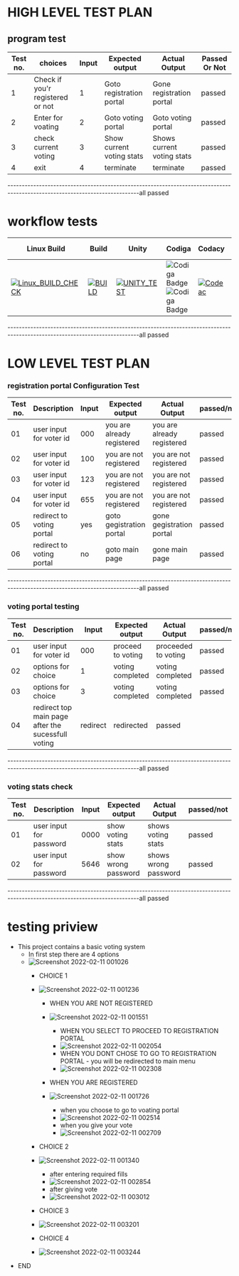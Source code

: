 # HIGH LEVEL TEST PLAN
## program test
| Test no. | choices | Input | Expected output | Actual Output | Passed Or Not |
| --- | --- | --- | --- | --- | --- |
| 1 | Check if you'r registered or not | 1 | Goto registration portal | Gone registration portal | passed |
| 2 | Enter for voating                | 2 | Goto voting portal | Goto voting portal | passed  |
| 3 | check current voting             | 3 | Show current voting stats | Shows current voting stats | passed  |
| 4 | exit                             | 4 | terminate | terminate | passed  |

----------------------------------------------------------------------------------------------------------------------------all passed
# workflow tests
| Linux Build | Build | Unity | Codiga | Codacy |codeac| Static check | Dynamic check |
| --- | --- | --- | --- | --- | --- | --- | --- |
[![Linux_BUILD_CHECK](https://github.com/Nehalkamble/M1_VotingSystem-Util/actions/workflows/Linux_BUILD_CHECK.yml/badge.svg)](https://github.com/Nehalkamble/M1_VotingSystem-Util/actions/workflows/Linux_BUILD_CHECK.yml)|[![BUILD](https://github.com/Nehalkamble/M1_VotingSystem-Util/actions/workflows/BUILD.yml/badge.svg)](https://github.com/Nehalkamble/M1_VotingSystem-Util/actions/workflows/BUILD.yml)|[![UNITY_TEST](https://github.com/Nehalkamble/M1_VotingSystem-Util/actions/workflows/UNITY_TESTt.yml/badge.svg)](https://github.com/Nehalkamble/M1_VotingSystem-Util/actions/workflows/UNITY_TESTt.yml)|![Codiga Badge](https://api.codiga.io/project/31204/score/svg) ![Codiga Badge](https://api.codiga.io/project/31204/status/svg)|[![Codeac](https://static.codeac.io/badges/2-455661300.svg "Codeac")](https://app.codeac.io/github/Nehalkamble/M1_VotingSystem-Util-)|![Codacy Badge](https://app.codacy.com/project/badge/Grade/f85d03772df547748d1569f1acacfade)|[![Cppcheck](https://github.com/Nehalkamble/M1_VotingSystem-Util/actions/workflows/STATIC_CHECK.yml/badge.svg)](https://github.com/Nehalkamble/M1_VotingSystem-Util/actions/workflows/STATIC_CHECK.yml)|[![Dynamiccheck](https://github.com/Nehalkamble/M1_VotingSystem-Util/actions/workflows/DYNAMIC_ANALYSIS.yml/badge.svg)](https://github.com/Nehalkamble/M1_VotingSystem-Util/actions/workflows/DYNAMIC_ANALYSIS.yml)|

----------------------------------------------------------------------------------------------------------------------------all passed


# LOW LEVEL TEST PLAN
###  registration portal Configuration Test

| Test no. | Description | Input | Expected output | Actual Output | passed/not |
| --- | --- | --- | --- | --- | --- |
| 01 | user input for voter id | 000 | you are already registered | you are already registered | passed |
| 02 | user input for voter id | 100 | you are not registered | you are not registered | passed |
| 03 |user input for voter id | 123 | you are not registered | you are not registered | passed |
| 04 | user input for voter id | 655 | you are not registered | you are not registered | passed |
| 05 | redirect to voting portal | yes |goto gegistration portal |gone gegistration portal | passed |
| 06 | redirect to voting portal | no |goto main page |gone main page| passed |

----------------------------------------------------------------------------------------------------------------------------all passed


### voting portal testing

| Test no. | Description | Input | Expected output | Actual Output | passed/not |
| --- | --- | --- | --- | --- | --- |
| 01 | user input for voter id | 000 | proceed to voting | proceeded to voting | passed |
| 02 | options for choice | 1 | voting completed |  voting completed | passed |
| 03 | options for choice | 3 | voting completed |  voting completed | passed |
|04| redirect top main page after the sucessfull voting| redirect|redirected|passed|

----------------------------------------------------------------------------------------------------------------------------all passed
### voting stats check

| Test no. | Description | Input | Expected output | Actual Output | passed/not |
| --- | --- | --- | --- | --- | --- |
| 01 | user input for password | 0000 | show voting stats | shows voting stats | passed |
| 02 | user input for password | 5646 | show wrong password  | shows wrong password | passed |

----------------------------------------------------------------------------------------------------------------------------all passed

# testing priview
* This project contains a basic voting system
    * In first step there are 4 options
    * ![Screenshot 2022-02-11 001026](https://user-images.githubusercontent.com/98838252/153474771-d3ce9ecb-7d52-496b-8af3-a2d85d97b67b.png)
        * CHOICE 1
        * ![Screenshot 2022-02-11 001236](https://user-images.githubusercontent.com/98838252/153475072-d1f81a62-222c-4255-b6ef-17d6766aa0de.png)
            * WHEN YOU ARE NOT REGISTERED
            * ![Screenshot 2022-02-11 001551](https://user-images.githubusercontent.com/98838252/153475719-5aa14134-6d0d-4ea7-b7ff-6b81f1ec60d1.png)
               * WHEN YOU SELECT TO PROCEED TO REGISTRATION PORTAL
               * ![Screenshot 2022-02-11 002054](https://user-images.githubusercontent.com/98838252/153476517-4dab9e88-c4d1-4368-b514-50be255f4ce8.png)
               * WHEN YOU DONT CHOSE TO GO TO REGISTRATION PORTAL - you will be redirected to main menu
               * ![Screenshot 2022-02-11 002308](https://user-images.githubusercontent.com/98838252/153476855-ea428a71-953b-4419-b483-20b20183e2c8.png)


            * WHEN YOU ARE REGISTERED
            * ![Screenshot 2022-02-11 001726](https://user-images.githubusercontent.com/98838252/153475906-c6b03b17-dd4f-4012-8df0-861b6b74cf62.png)
               * when you choose to go to voating portal
               * ![Screenshot 2022-02-11 002514](https://user-images.githubusercontent.com/98838252/153477220-62d8eda1-65fa-4a62-b9c5-f31e06256020.png)
               * when you give your vote
               * ![Screenshot 2022-02-11 002709](https://user-images.githubusercontent.com/98838252/153477431-dfcd6c7f-ff67-4bb2-a389-2a597c75fb91.png)




        * CHOICE 2
        * ![Screenshot 2022-02-11 001340](https://user-images.githubusercontent.com/98838252/153475283-85144ea9-7dea-4979-929b-90940a5c8ce3.png)
            * after entering required fills
            * ![Screenshot 2022-02-11 002854](https://user-images.githubusercontent.com/98838252/153477925-da8d5430-8481-4a71-8921-5716c9a2c45b.png)
            * after giving vote
            * ![Screenshot 2022-02-11 003012](https://user-images.githubusercontent.com/98838252/153478040-61ec1f37-66d3-420a-8fd5-ebc312739a37.png)


        * CHOICE 3
        * ![Screenshot 2022-02-11 003201](https://user-images.githubusercontent.com/98838252/153478283-c23c3b5a-58af-41a5-a120-8a2932683f59.png)
        * CHOICE 4
        * ![Screenshot 2022-02-11 003244](https://user-images.githubusercontent.com/98838252/153478425-3584986f-fbfa-4a03-bfb9-1c7b79e5bd80.png)
* END




